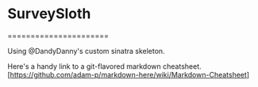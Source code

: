 # SurveySloth
======================

Using @DandyDanny's custom sinatra skeleton.

Here's a handy link to a git-flavored markdown cheatsheet. [https://github.com/adam-p/markdown-here/wiki/Markdown-Cheatsheet]
